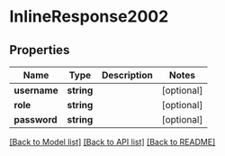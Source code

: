 # InlineResponse2002

## Properties
Name | Type | Description | Notes
------------ | ------------- | ------------- | -------------
**username** | **string** |  | [optional] 
**role** | **string** |  | [optional] 
**password** | **string** |  | [optional] 

[[Back to Model list]](../../README.md#documentation-for-models) [[Back to API list]](../../README.md#documentation-for-api-endpoints) [[Back to README]](../../README.md)

